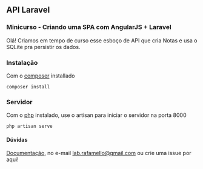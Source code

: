 ## API Laravel
### Minicurso - Criando uma SPA com AngularJS + Laravel

Olá! Criamos em tempo de curso esse esboço de API que cria Notas e usa o SQLite pra persistir os dados.


### Instalação
Com o [composer](http://getcomposer.org) installado
    
    composer install

### Servidor
Com o [php](http://php.net) instalado, use o artisan para iniciar o servidor na porta 8000

    php artisan serve


#### Dúvidas
[Documentação](http://laravel.com/docs), no e-mail <lab.rafamello@gmail.com> ou crie uma issue por aqui!